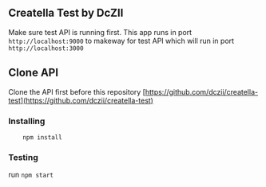 ## Creatella Test by DcZII

Make sure test API is running first. This app runs in port `http://localhost:9000` to makeway for test API which will run in port `http://localhost:3000`

## Clone API

Clone the API first before this repository [https://github.com/dczii/creatella-test](https://github.com/dczii/creatella-test)

### Installing
```
	npm install
```

### Testing
run ```npm start```